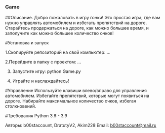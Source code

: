 ### Game

##Описание.
Добро пожаловать в игру гонки! Это простая игра, где вам нужно управлять автомобилем и избегать препятствий на дороге. 
Старайтесь продержаться на дороге, как можно большее время, и заполучите как можно большее количество очков!

#Установка и запуск

1.Скопируйте репозиторий на свой компьютер:
...

2.Перейдите в папку с проектом: ...

3. Запустите игру:
python Game.py 

4. Играйте и наслаждайтесь!

#Управление
Используйте клавиши влево/вправо для управления автомобилем.
Избегайте препятствий, которые могут появиться на дороге.
Набирайте максимальное количество очков, избегая столкновений.

#Требования
Python 3.6 - 3.9

Авторы: b00staccount, DratutyV2, Akim228
Email: b00staccount@mail.ru



